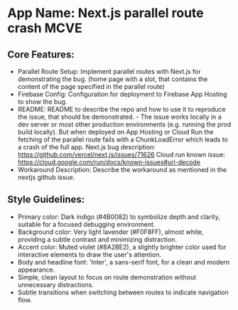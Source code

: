 # **App Name**: Next.js parallel route crash MCVE

## Core Features:

- Parallel Route Setup: Implement parallel routes with Next.js for demonstrating the bug. (home page with a slot, that contains the content of the page specified in the parallel route)
- Firebase Config: Configuration for deployment to Firebase App Hosting to show the bug.
- README: README to describe the repo and how to use it to reproduce the issue, that should be demonstrated. - The issue works locally in a dev server or most other production environments (e.g. running the prod build locally). But when deployed on App Hosting or Cloud Run the fetching of the parallel route fails with a ChunkLoadError which leads to a crash of the full app. Next.js bug description: https://github.com/vercel/next.js/issues/71626 Cloud run known issue: https://cloud.google.com/run/docs/known-issues#url-decode
- Workaround Description: Describe the workaround as mentioned in the nextjs github issue.

## Style Guidelines:

- Primary color: Dark indigo (#4B0082) to symbolize depth and clarity, suitable for a focused debugging environment.
- Background color: Very light lavender (#F0F8FF), almost white, providing a subtle contrast and minimizing distraction.
- Accent color: Muted violet (#8A2BE2), a slightly brighter color used for interactive elements to draw the user's attention.
- Body and headline font: 'Inter', a sans-serif font, for a clean and modern appearance.
- Simple, clean layout to focus on route demonstration without unnecessary distractions.
- Subtle transitions when switching between routes to indicate navigation flow.